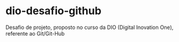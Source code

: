 # dio-desafio-github
Desafio de projeto, proposto no curso da DIO (Digital Inovation One), referente ao Git/Git-Hub
